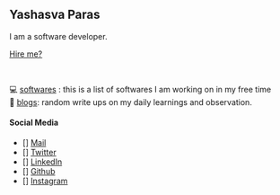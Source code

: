 ##  Yashasva Paras

I am a software developer.

[Hire me?](https://drive.google.com/file/d/1UlIvDZqMpFQKSXhfxA5vsfRaxAbQuEyv/view?usp=sharing)

<br/>


:computer: [softwares](https://github.com/thedevwonder) : this is a list of softwares I am working on in my free time
<br/>
:ledger: [blogs](#blogs): random write ups on my daily learnings and observation.
<br/>

#### Social Media

*  [] [Mail](mailto:yashasvap@gmail.com)
*  [] [Twitter](https://twitter.com/YashasvaP)
*  [] [LinkedIn](https://www.linkedin.com/in/yashasva-paras/)
*  [] [Github](https://github.com/thedevwonder)
*  [] [Instagram](https://www.instagram.com/yashasva_paras/)


